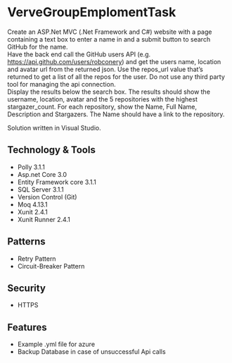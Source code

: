 # VerveGroupEmplomentTask
Create an ASP.Net MVC (.Net Framework and C#) website with a page containing a text box to enter
a name in and a submit button to search GitHub for the name.<br>
Have the back end call the GitHub users API (e.g. https://api.github.com/users/robconery) and get
the users name, location and avatar url from the returned json. Use the repos_url value that’s
returned to get a list of all the repos for the user. Do not use any third party tool for managing the
api connection.<br>
Display the results below the search box. The results should show the username, location, avatar
and the 5 repositories with the highest stargazer_count. For each repository, show the Name, Full
Name, Description and Stargazers. The Name should have a link to the repository.

Solution written in Visual Studio.

## Technology & Tools
*	Polly 3.1.1
*	Asp.net Core 3.0
*	Entity Framework core 3.1.1
*	SQL Server 3.1.1 
*	Version Control (Git)
*	Moq 4.13.1
* Xunit 2.4.1
* Xunit Runner 2.4.1 <br/>
## Patterns
*	Retry Pattern  
*	Circuit-Breaker Pattern <br/>
## Security
* HTTPS <br/>
## Features
* Example .yml file for azure
* Backup Database in case of unsuccessful Api calls

